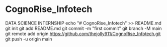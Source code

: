 # CognoRise_Infotech
DATA SCIENCE INTERNSHIP
echo "# CognoRise_Infotech" >> README.md
git init
git add README.md
git commit -m "first commit"
git branch -M main
git remote add origin https://github.com/thejolly911/CognoRise_Infotech.git
git push -u origin main
